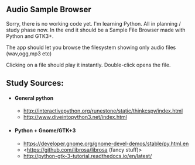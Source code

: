 ## Audio Sample Browser

Sorry, there is no working code yet.
I'm learning Python. All in planning / study phase now.
In the end it should be a Sample File Browser made with Python and GTK3+.

The app should let you browse the filesystem showing only audio files (wav,ogg,mp3 etc)

Clicking on a file should play it instantly.
Double-click opens the file.


## Study Sources:

* #### General python
    * <http://interactivepython.org/runestone/static/thinkcspy/index.html>
    * <http://www.diveintopython3.net/index.html>
* #### Python + Gnome/GTK+3
    * <https://developer.gnome.org/gnome-devel-demos/stable/py.html.en>
    * <https://github.com/librosa/librosa (fancy stuff)>
    * <http://python-gtk-3-tutorial.readthedocs.io/en/latest/>
